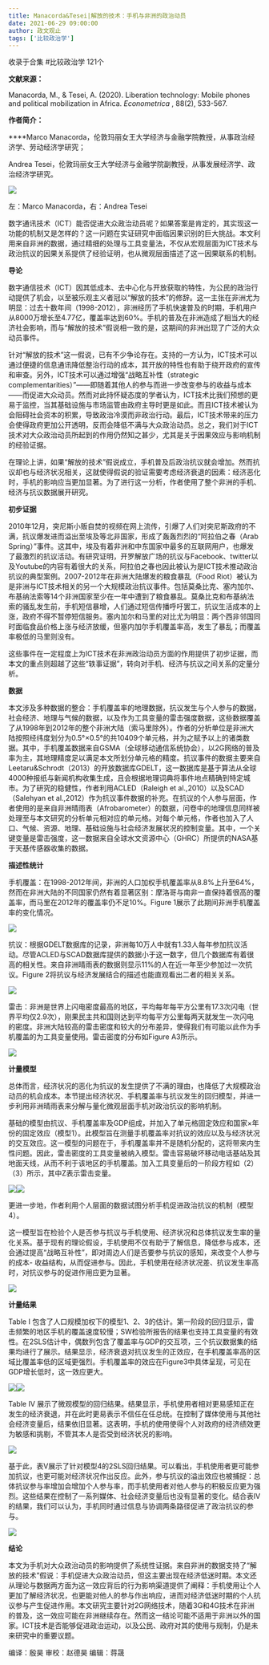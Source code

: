 ```yaml
---
title: Manacorda&Tesei|解放的技术：手机与非洲的政治动员
date: 2021-06-29 09:00:00
author: 政文观止
tags: ['比较政治学']
---
```



收录于合集 #比较政治学 121个

**文献来源：**

Manacorda, M., & Tesei, A. (2020). Liberation technology: Mobile phones and
political mobilization in Africa. _Econometrica_ , 88(2), 533-567.

  

 **作者简介：**

 ****Marco Manacorda，伦敦玛丽女王大学经济与金融学院教授，从事政治经济学、劳动经济学研究；

Andrea Tesei，伦敦玛丽女王大学经济与金融学院副教授，从事发展经济学、政治经济学研究。

![](/images/94/2.png)

左：Marco Manacorda，右：Andrea Tesei

数字通讯技术（ICT）能否促进大众政治动员呢？如果答案是肯定的，其实现这一功能的机制又是怎样的？这一问题在实证研究中面临因果识别的巨大挑战。本文利用来自非洲的数据，通过精细的处理与工具变量法，不仅从宏观层面为ICT技术与政治抗议的因果关系提供了经验证明，也从微观层面描述了这一因果联系的机制。

  

 **导论**

数字通信技术（ICT）因其低成本、去中心化与开放获取的特性，为公民的政治行动提供了机会，以至被乐观主义者冠以“解放的技术”的修辞。这一主张在非洲尤为明显：过去十数年间（1998-2012），非洲经历了手机快速普及的时期，手机用户从8000万增长至4.77亿，覆盖率达到60%。手机的普及在非洲造成了相当大的经济社会影响，而与“解放的技术”假说相一致的是，这期间的非洲出现了广泛的大众动员事件。

  

针对“解放的技术”这一假说，已有不少争论存在。支持的一方认为，ICT技术可以通过便捷的信息通讯降低整治行动的成本，其开放的特性也有助于绕开政府的宣传和审查。另外，ICT技术可以通过增强“战略互补性（strategic
complementarities）”——即随着其他人的参与而进一步改变参与的收益与成本——而促进大众动员。然而对此持怀疑态度的学者认为，ICT技术比我们预想的更易于监控，当其基础设施与市场监管由政府主导时更是如此。而且ICT技术被认为会阻碍社会资本的积累，导致政治冷漠而非政治行动。最后，ICT技术带来的压力会使得政府更加公开透明，反而会降低不满与大众政治动员。总之，我们对于ICT技术对大众政治动员所起到的作用仍然知之甚少，尤其是关于因果效应与影响机制的经验证据。

  

在理论上讲，如果“解放的技术”假说成立，手机普及后政治抗议就会增加。然而抗议却也与经济状况相关，这就使得假说的验证需要考虑经济衰退的因素：经济恶化时，手机的影响应当更加显著。为了进行这一分析，作者使用了整个非洲的手机、经济与抗议数据展开研究。

  

 **初步证据**

2010年12月，突尼斯小贩自焚的视频在网上流传，引爆了人们对突尼斯政府的不满，抗议爆发进而溢出至埃及等北非国家，形成了轰轰烈烈的“阿拉伯之春（Arab
Spring）”事件。这其中，埃及有着非洲和中东国家中最多的互联网用户，也爆发了最激烈的抗议活动。有研究证明，开罗解放广场的抗议与Facebook、twitter以及Youtube的内容有着很大的关系，阿拉伯之春也因此被认为是ICT技术推动政治抗议的典型案例。2007-2012年在非洲大陆爆发的粮食暴乱（Food
Riot）被认为是非洲与ICT技术相关的另一个大规模政治抗议事件。包括莫桑比克、塞内加尔、布基纳法索等14个非洲国家至少在一年中遭到了粮食暴乱。莫桑比克和布基纳法索的骚乱发生前，手机短信暴增，人们通过短信传播呼吁罢工，抗议生活成本的上涨，政府不得不暂停短信服务。塞内加尔和马里的对比尤为明显：两个西非邻国同时面临食品价格上涨与经济放缓，但塞内加尔手机覆盖率高，发生了暴乱；而覆盖率极低的马里则没有。

  

这些事件在一定程度上为ICT技术在非洲政治动员方面的作用提供了初步证据，而本文的重点则超越了这些“轶事证据”，转向对手机、经济与抗议之间关系的定量分析。

  

 **数据**

本文涉及多种数据的整合：手机覆盖率的地理数据，抗议发生与个人参与的数据，社会经济、地理与气候的数据，以及作为工具变量的雷击强度数据，这些数据覆盖了从1998年到2012年的整个非洲大陆（索马里除外）。作者的分析单位是非洲大陆按照经纬度划分为0.5°×0.5°的共10409个单元格，并为之赋予以上的诸类数据。其中，手机覆盖数据来自GSMA（全球移动通信系统协会），以2G网络的普及率为主，其地理精度足以满足本文所划分单元格的精度。抗议事件的数据主要来自Leetaru&Schrodt（2013）的开放数据库GDELT，这一数据库是基于算法从全球4000种报纸与新闻机构收集生成，且会根据地理词典将事件地点精确到特定城市。为了研究的稳健性，作者利用ACLED（Raleigh
et al.,2010）以及SCAD（Salehyan et
al.,2012）作为抗议事件数据的补充。在抗议的个人参与层面，作者使用的是来自非洲晴雨表（Afrobarometer）的数据，问卷中的地理信息同样被处理至与本文研究的分析单元相对应的单元格。对每个单元格，作者也加入了人口、气候、资源、地理、基础设施与社会经济发展状况的控制变量。其中，一个关键变量是雷击强度，这一数据来自全球水文资源中心（GHRC）所提供的NASA基于天基传感器收集的数据。

  

 **描述性统计**

手机覆盖：在1998-2012年间，非洲的人口加权手机覆盖率从8.8%上升至64%，然而在非洲大陆的不同国家仍然有着显著区别：摩洛哥与南非一直保持着很高的覆盖率，而马里在2012年的覆盖率仍不足10%。Figure
1展示了此期间非洲手机覆盖率的变化情况。

![](/images/94/3.png)

抗议：根据GDELT数据库的记录，非洲每10万人中就有1.33人每年参加抗议活动。尽管ACLED与SCAD数据库提供的数据小于这一数字，但几个数据库有着很高的相关性。来自非洲晴雨表的数据则显示11%的人在近一年至少参加过一次抗议。Figure
2将抗议与经济发展结合的描述也能直观看出二者的相关关系。

![](/images/94/4.png)

雷击：非洲是世界上闪电密度最高的地区，平均每年每平方公里有17.3次闪电（世界平均仅2.9次），刚果民主共和国则达到平均每平方公里每两天就发生一次闪电的密度。非洲大陆较高的雷击密度和较大的分布差异，使得我们有可能以此作为手机覆盖的为工具变量使用。雷击密度的分布如Figure
A3所示。

![](/images/94/5.png)

  

 **计量模型**

总体而言，经济状况的恶化为抗议的发生提供了不满的理由，也降低了大规模政治动员的机会成本。本节提出经济状况、手机覆盖率与抗议发生的回归模型，并进一步利用非洲晴雨表来分解与量化微观层面手机对政治抗议的影响机制。

  

基础的模型由抗议、手机覆盖率及GDP组成，并加入了单元格固定效应和国家×年份的固定效应（模型1）。此模型旨在测量手机覆盖率对抗议的效应以及与经济状况的交互效应。这一模型的问题在于，手机覆盖率并不是随机分配的，这将带来内生性问题。因此，雷击密度的工具变量被纳入模型。雷击容易破坏移动电话基站及其地面天线，从而不利于该地区的手机覆盖。加入工具变量后的一阶段方程如（2）（3）所示，其中Z表示雷击变量。

![](/images/94/6.png)![](/images/94/7.png)

更进一步地，作者利用个人层面的数据试图分析手机促进政治抗议的机制（模型4）。

  

这一模型旨在检验个人是否参与抗议与手机使用、经济状况和总体抗议发生率的量化关系。基于现有的理论假设，手机使用不仅有助于了解信息，降低参与成本，还会通过提高“战略互补性”，即对周边人们是否要参与抗议的感知，来改变个人参与的成本-
收益结构，从而促进参与。因此，手机使用在经济状况差、抗议发生率高时，对抗议参与的促进作用应更为显著。

![](/images/94/8.png)

  

 **计量结果**

Table I
包含了人口规模加权下的模型1、2、3的估计。第一阶段的回归显示，雷击频繁的地区手机的覆盖速度较慢；SW检验所报告的结果也支持工具变量的有效性。在2SLS估计中，偶数列包含了覆盖率与GDP的交互项，三个抗议数据集的结果均进行了展示。结果显示，经济衰退对抗议发生的正效应，在手机覆盖率高的区域比覆盖率低的区域更强烈。手机覆盖率的效应在Figure3中具体呈现，可见在GDP增长低时，这一效应更大。

![](/images/94/9.png)![](/images/94/10.png)

Table IV
展示了微观模型的回归结果。结果显示，手机使用者相对更易感知正在发生的经济衰退，并在此时更易表示不信任在任总统。在控制了媒体使用与其他社会经济变量后，结果依旧显著。这表明，手机的使用使得个人对政府的经济绩效更为敏感和挑剔，不管其本人是否受到经济状况的影响。

![](/images/94/11.png)

基于此，表V展示了针对模型4的2SLS回归结果。可以看出，手机使用者更可能参加抗议，也更可能对经济状况作出反应。此外，参与抗议的溢出效应也被捕捉：总体抗议参与率增加会增加个人参与率，而手机使用者对他人参与的积极反应更为强烈。这些结果在控制了一系列媒体、社会经济变量后也没有显著的变化。结合表IV的结果，我们可以认为，手机同时通过信息与协调两条路径促进了政治抗议的参与。

![](/images/94/12.png)

  

 **结论**

本文为手机对大众政治动员的影响提供了系统性证据。来自非洲的数据支持了“解放的技术”假说：手机促进大众政治动员，但这主要出现在经济低迷时期。本文还从理论与数据两方面为这一效应背后的行为影响渠道提供了阐释：手机使用让个人更加了解经济状况，也更能对他人的参与作出响应，进而对经济低迷时期的个人抗议参与产生促进作用。本文研究主要针对2G网络技术，随着3G和4G技术在非洲的普及，这一效应可能在非洲继续存在。然而这一结论可能不适用于非洲以外的国家。ICT技术是否能够促进政治运动，以及公民、政府对其的使用与规制，仍是未来研究中的重要议题。

编译：殷昊 审校：赵德昊 编辑：蒋晟

  

  

